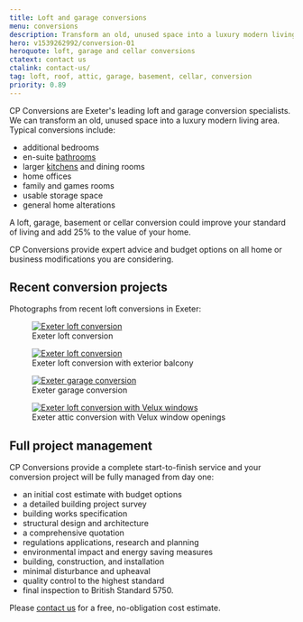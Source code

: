 ```yaml
---
title: Loft and garage conversions
menu: conversions
description: Transform an old, unused space into a luxury modern living area by converting your loft or garage.
hero: v1539262992/conversion-01
heroquote: loft, garage and cellar conversions
ctatext: contact us
ctalink: contact-us/
tag: loft, roof, attic, garage, basement, cellar, conversion
priority: 0.89
---
```


CP Conversions are Exeter's leading loft and garage conversion specialists. We can transform an old, unused space into a luxury modern living area. Typical conversions include:

* additional bedrooms
* en-suite [bathrooms]([root]building-services/bathrooms/)
* larger [kitchens]([root]building-services/kitchens/) and dining rooms
* home offices
* family and games rooms
* usable storage space
* general home alterations

A loft, garage, basement or cellar conversion could improve your standard of living and add 25% to the value of your home.

CP Conversions provide expert advice and budget options on all home or business modifications you are considering.

## Recent conversion projects

Photographs from recent loft conversions in Exeter:

<figure>
  <a href="[imagecdn]f_auto,c_scale,w_400/v1539262992/conversion-02" data-srcset="[imagecdn]f_auto,c_scale,w_400/v1539262992/conversion-02 400w, [imagecdn]f_auto,c_scale,w_600/v1539262992/conversion-02 600w, [imagecdn]f_auto/v1539262992/conversion-02 800w" data-sizes="100vw" class="progressive replace">
    <img src="[imagecdn]f_auto,c_scale,w_50/v1539262992/conversion-02" class="preview" alt="Exeter loft conversion" />
  </a>
  <figcaption>Exeter loft conversion</figcaption>
</figure>

<figure>
  <a href="[imagecdn]f_auto,c_scale,w_400/v1539262992/conversion-01" data-srcset="[imagecdn]f_auto,c_scale,w_400/v1539262992/conversion-01 400w, [imagecdn]f_auto,c_scale,w_600/v1539262992/conversion-01 600w, [imagecdn]f_auto/v1539262992/conversion-01 800w" data-sizes="100vw" class="progressive replace">
    <img src="[imagecdn]f_auto,c_scale,w_50/v1539262992/conversion-01" class="preview" alt="Exeter loft conversion" />
  </a>
  <figcaption>Exeter loft conversion with exterior balcony</figcaption>
</figure>

<figure>
  <a href="[imagecdn]f_auto,c_scale,w_400/v1539957464/extension-05" data-srcset="[imagecdn]f_auto,c_scale,w_400/v1539957464/extension-05 400w, [imagecdn]f_auto,c_scale,w_600/v1539957464/extension-05 600w, [imagecdn]f_auto/v1539957464/extension-05 800w" data-sizes="100vw" class="progressive replace">
    <img src="[imagecdn]f_auto,c_scale,w_50/v1539957464/extension-05" class="preview" alt="Exeter garage conversion" />
  </a>
  <figcaption>Exeter garage conversion</figcaption>
</figure>

<figure>
  <a href="[imagecdn]f_auto,c_scale,w_400/v1539262992/conversion-03" data-srcset="[imagecdn]f_auto,c_scale,w_400/v1539262992/conversion-03 400w, [imagecdn]f_auto,c_scale,w_600/v1539262992/conversion-03 600w, [imagecdn]f_auto/v1539262992/conversion-03 800w" data-sizes="100vw" class="progressive replace">
    <img src="[imagecdn]f_auto,c_scale,w_50/v1539262992/conversion-03" class="preview" alt="Exeter loft conversion with Velux windows" />
  </a>
  <figcaption>Exeter attic conversion with Velux window openings</figcaption>
</figure>


## Full project management

CP Conversions provide a complete start-to-finish service and your conversion project will be fully managed from day one:

* an initial cost estimate with budget options
* a detailed building project survey
* building works specification
* structural design and architecture
* a comprehensive quotation
* regulations applications, research and planning
* environmental impact and energy saving measures
* building, construction, and installation
* minimal disturbance and upheaval
* quality control to the highest standard
* final inspection to British Standard 5750.

Please [contact us]([root]contact-us/) for a free, no-obligation cost estimate.
